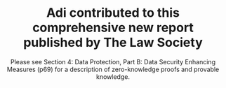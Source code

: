 ---
layout: "post"
title: "Adi contributed to this comprehensive new report published by The Law Society"
subtitle: "Please see Section 4: Data Protection, Part B: Data Security Enhancing Measures (p69) for a description of zero-knowledge proofs and provable knowledge."
image: "report-law-society.jpg"
category: "News"
link:
  type: "pdf"
  url: "blockchain-legal-and-regulatory-guidance-report-Sep-2020.pdf"
---